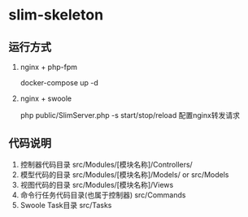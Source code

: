 # slim-skeleton

## 运行方式
1. nginx + php-fpm  

    docker-compose up -d   

2. nginx + swoole
   
    php public/SlimServer.php -s start/stop/reload
    配置nginx转发请求

## 代码说明
1. 控制器代码目录  src/Modules/[模块名称]/Controllers/
2. 模型代码的目录  src/Modules/[模块名称]/Models/ or src/Models
3. 视图代码的目录  src/Modules/[模块名称]/Views
4. 命令行任务代码目录(也属于控制器)  src/Commands
5. Swoole Task目录 src/Tasks